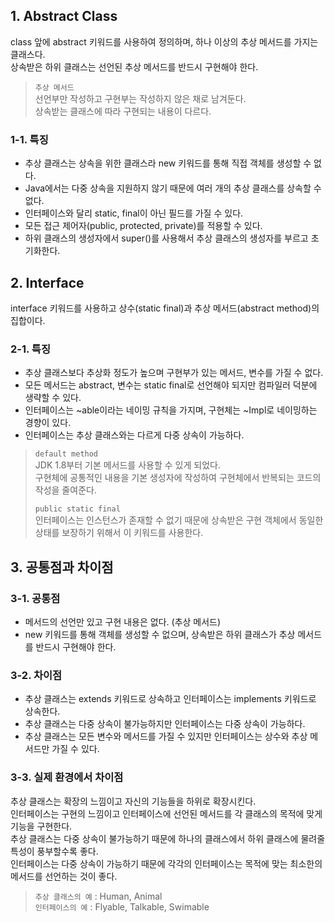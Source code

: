 ## 1. Abstract Class

class 앞에 abstract 키워드를 사용하여 정의하며, 하나 이상의 추상 메서드를 가지는 클래스다.  
상속받은 하위 클래스는 선언된 추상 메서드를 반드시 구현해야 한다.
> `추상 메서드`  
> 선언부만 작성하고 구현부는 작성하지 않은 채로 남겨둔다.  
> 상속받는 클래스에 따라 구현되는 내용이 다르다.

### 1-1. 특징

- 추상 클래스는 상속을 위한 클래스라 new 키워드를 통해 직접 객체를 생성할 수 없다.
- Java에서는 다중 상속을 지원하지 않기 때문에 여러 개의 추상 클래스를 상속할 수 없다.
- 인터페이스와 달리 static, final이 아닌 필드를 가질 수 있다.
- 모든 접근 제어자(public, protected, private)를 적용할 수 있다.
- 하위 클래스의 생성자에서 super()를 사용해서 추상 클래스의 생성자를 부르고 초기화한다.

## 2. Interface

interface 키워드를 사용하고 상수(static final)과 추상 메서드(abstract method)의 집합이다.

### 2-1. 특징

- 추상 클래스보다 추상화 정도가 높으며 구현부가 있는 메서드, 변수를 가질 수 없다.
- 모든 메서드는 abstract, 변수는 static final로 선언해야 되지만 컴파일러 덕분에 생략할 수 있다.
- 인터페이스는 ~able이라는 네이밍 규칙을 가지며, 구현체는 ~Impl로 네이밍하는 경향이 있다.
- 인터페이스는 추상 클래스와는 다르게 다중 상속이 가능하다.

> `default method`  
> JDK 1.8부터 기본 메서드를 사용할 수 있게 되었다.  
> 구현체에 공통적인 내용을 기본 생성자에 작성하여 구현체에서 반복되는 코드의 작성을 줄여준다.
>
> `public static final`  
> 인터페이스는 인스턴스가 존재할 수 없기 때문에 상속받은 구현 객체에서 동일한 상태를 보장하기 위해서 이 키워드를 사용한다.

## 3. 공통점과 차이점

### 3-1. 공통점

- 메서드의 선언만 있고 구현 내용은 없다. (추상 메서드)
- new 키워드를 통해 객체를 생성할 수 없으며, 상속받은 하위 클래스가 추상 메서드를 반드시 구현해야 한다.

### 3-2. 차이점

- 추상 클래스는 extends 키워드로 상속하고 인터페이스는 implements 키워드로 상속한다.
- 추상 클래스는 다중 상속이 불가능하지만 인터페이스는 다중 상속이 가능하다.
- 추상 클래스는 모든 변수와 메서드를 가질 수 있지만 인터페이스는 상수와 추상 메서드만 가질 수 있다.

### 3-3. 실제 환경에서 차이점

추상 클래스는 확장의 느낌이고 자신의 기능들을 하위로 확장시킨다.  
인터페이스는 구현의 느낌이고 인터페이스에 선언된 메서드를 각 클래스의 목적에 맞게 기능을 구현한다.  
추상 클래스는 다중 상속이 불가능하기 때문에 하나의 클래스에서 하위 클래스에 물려줄 특성이 풍부할수록 좋다.  
인터페이스는 다중 상속이 가능하기 때문에 각각의 인터페이스는 목적에 맞는 최소한의 메서드를 선언하는 것이 좋다.

> `추상 클래스의 예` : Human, Animal  
> `인터페이스의 예` : Flyable, Talkable, Swimable